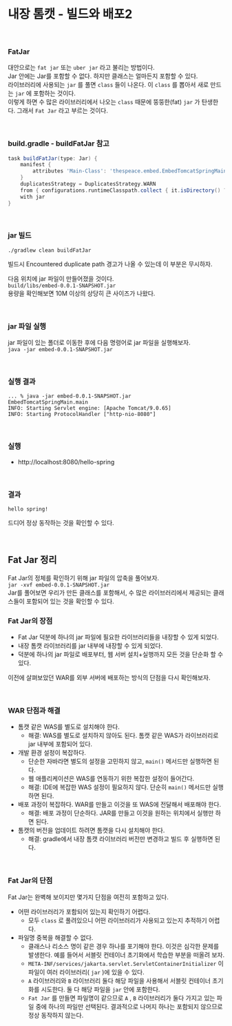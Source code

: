 # 내장 톰캣 - 빌드와 배포2

<br>

### FatJar
대안으로는 ```fat jar``` 또는 ```uber jar``` 라고 불리는 방법이다.<br>
Jar 안에는 Jar를 포함할 수 없다. 하지만 클래스는 얼마든지 포함할 수 있다.<br>
라이브러리에 사용되는 ```jar``` 를 풀면 ```class``` 들이 나온다. 이 ```class``` 를 뽑아서 새로 만드는 ```jar``` 에 포함하는 것이다.<br>
이렇게 하면 수 많은 라이브러리에서 나오는 ```class``` 때문에 뚱뚱한(fat) ```jar``` 가 탄생한다. 그래서 ```Fat Jar``` 라고 부르는 것이다.

<br>

### build.gradle - buildFatJar 참고
```groovy
task buildFatJar(type: Jar) {
    manifest {
        attributes 'Main-Class': 'thespeace.embed.EmbedTomcatSpringMain'
    }
    duplicatesStrategy = DuplicatesStrategy.WARN
    from { configurations.runtimeClasspath.collect { it.isDirectory() ? it : zipTree(it) } }
    with jar
}
```

<br>

### jar 빌드
```./gradlew clean buildFatJar```

빌드시 Encountered duplicate path 경고가 나올 수 있는데 이 부분은 무시하자.

다음 위치에 jar 파일이 만들어졌을 것이다.<br>
```build/libs/embed-0.0.1-SNAPSHOT.jar```<br>
용량을 확인해보면 10M 이상의 상당히 큰 사이즈가 나왔다.

<br>

### jar 파일 실행
jar 파일이 있는 폴더로 이동한 후에 다음 명령어로 jar 파일을 실행해보자.<br>
```java -jar embed-0.0.1-SNAPSHOT.jar```

<br>

### 실행 결과
```
... % java -jar embed-0.0.1-SNAPSHOT.jar
EmbedTomcatSpringMain.main
INFO: Starting Servlet engine: [Apache Tomcat/9.0.65]
INFO: Starting ProtocolHandler ["http-nio-8080"]
```

<br>

### 실행
* http://localhost:8080/hello-spring

<br>

### 결과
```hello spring!```

드디어 정상 동작하는 것을 확인할 수 있다.

<br>

## Fat Jar 정리
Fat Jar의 정체를 확인하기 위해 jar 파일의 압축을 풀어보자.<br>
```jar -xvf embed-0.0.1-SNAPSHOT.jar```<br>
Jar를 풀어보면 우리가 만든 클래스를 포함해서, 수 많은 라이브러리에서 제공되는 클래스들이 포함되어 있는 것을 확인할 수 있다.

### Fat Jar의 장점
* Fat Jar 덕분에 하나의 jar 파일에 필요한 라이브러리들을 내장할 수 있게 되었다.
* 내장 톰캣 라이브러리를 jar 내부에 내장할 수 있게 되었다.
* 덕분에 하나의 jar 파일로 배포부터, 웹 서버 설치+실행까지 모든 것을 단순화 할 수 있다.

이전에 살펴보았던 WAR를 외부 서버에 배포하는 방식의 단점을 다시 확인해보자.

<br>

### WAR 단점과 해결
* 톰캣 같은 WAS를 별도로 설치해야 한다.
  * 해결: WAS를 별도로 설치하지 않아도 된다. 톰캣 같은 WAS가 라이브러리로 jar 내부에 포함되어 있다.
* 개발 환경 설정이 복잡하다.
  * 단순한 자바라면 별도의 설정을 고민하지 않고, ```main()``` 메서드만 실행하면 된다.
  * 웹 애플리케이션은 WAS를 연동하기 위한 복잡한 설정이 들어간다.
  * 해결: IDE에 복잡한 WAS 설정이 필요하지 않다. 단순히 ```main()``` 메서드만 실행하면 된다.
* 배포 과정이 복잡하다. WAR를 만들고 이것을 또 WAS에 전달해서 배포해야 한다.
  * 해결: 배포 과정이 단순하다. JAR를 만들고 이것을 원하는 위치에서 실행만 하면 된다.
* 톰캣의 버전을 업데이트 하려면 톰캣을 다시 설치해야 한다.
  * 해결: gradle에서 내장 톰캣 라이브러리 버전만 변경하고 빌드 후 실행하면 된다.

<br>

### Fat Jar의 단점
Fat Jar는 완벽해 보이지만 몇가지 단점을 여전히 포함하고 있다.
* 어떤 라이브러리가 포함되어 있는지 확인하기 어렵다.
  * 모두 ```class``` 로 풀려있으니 어떤 라이브러리가 사용되고 있는지 추적하기 어렵다.
* 파일명 중복을 해결할 수 없다.
  * 클래스나 리소스 명이 같은 경우 하나를 포기해야 한다. 이것은 심각한 문제를 발생한다. 예를 들어서 서블릿 컨테이너 초기화에서 학습한 부분을 떠올려 보자.
  * ```META-INF/services/jakarta.servlet.ServletContainerInitializer``` 이 파일이 여러 라이브러리( ```jar``` )에 있을 수 있다.
  * ```A``` 라이브러리와 ```B``` 라이브러리 둘다 해당 파일을 사용해서 서블릿 컨테이너 초기화를 시도한다. 둘 다 해당 파일을 ```jar``` 안에 포함한다.
  * ```Fat Jar``` 를 만들면 파일명이 같으므로 ```A``` , ```B``` 라이브러리가 둘다 가지고 있는 파일 중에 하나의 파일만 선택된다. 결과적으로 나머지 하나는 포함되지 않으므로 정상 동작하지 않는다.